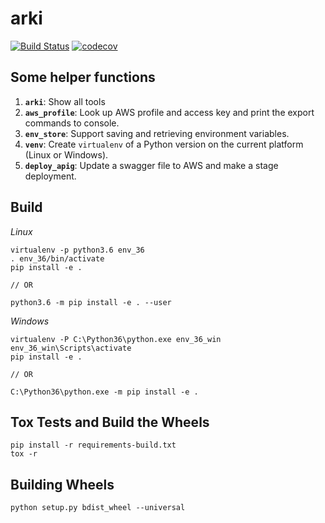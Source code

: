# arki

[![Build Status](https://travis-ci.org/kyhau/arki.svg?branch=master)](https://travis-ci.org/kyhau/arki)
[![codecov](https://codecov.io/gh/kyhau/arki/branch/master/graph/badge.svg)](https://codecov.io/gh/kyhau/arki)


## Some helper functions

1. **`arki`**: Show all tools
1. **`aws_profile`**: Look up AWS profile and access key and print the export commands to console.
1. **`env_store`**: Support saving and retrieving environment variables.
1. **`venv`**: Create `virtualenv` of a Python version on the current platform (Linux or Windows).
1. **`deploy_apig`**: Update a swagger file to AWS and make a stage deployment.

## Build

*Linux*

```
virtualenv -p python3.6 env_36
. env_36/bin/activate
pip install -e .

// OR

python3.6 -m pip install -e . --user

```

*Windows*
```
virtualenv -P C:\Python36\python.exe env_36_win
env_36_win\Scripts\activate
pip install -e .

// OR

C:\Python36\python.exe -m pip install -e .

```

## Tox Tests and Build the Wheels

```
pip install -r requirements-build.txt
tox -r
```

## Building Wheels

```
python setup.py bdist_wheel --universal
```
